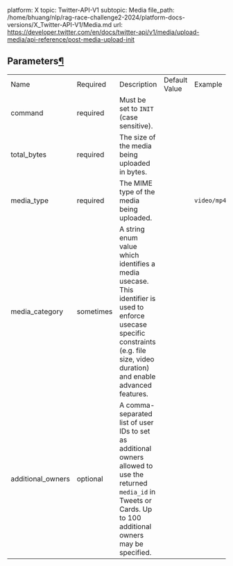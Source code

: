 platform: X
topic: Twitter-API-V1
subtopic: Media
file_path: /home/bhuang/nlp/rag-race-challenge2-2024/platform-docs-versions/X_Twitter-API-V1/Media.md
url: https://developer.twitter.com/en/docs/twitter-api/v1/media/upload-media/api-reference/post-media-upload-init

## Parameters[¶](#parameters "Permalink to this headline")

|     |     |     |     |     |
| --- | --- | --- | --- | --- |
| Name | Required | Description | Default Value | Example |
| command | required | Must be set to `INIT` (case sensitive). |     |     |
| total\_bytes | required | The size of the media being uploaded in bytes. |     |     |
| media\_type | required | The MIME type of the media being uploaded. |     | `video/mp4` |
| media\_category | sometimes | A string enum value which identifies a media usecase. This identifier is used to enforce usecase specific constraints (e.g. file size, video duration) and enable advanced features. |     |     |
| additional\_owners | optional | A comma-separated list of user IDs to set as additional owners allowed to use the returned `media_id` in Tweets or Cards. Up to 100 additional owners may be specified. |     |     |